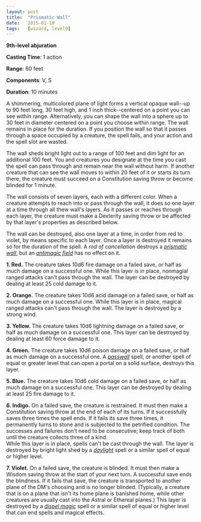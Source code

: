 ```yaml
---
layout: post
title:  "Prismatic Wall"
date:   2015-01-10
tags:   [wizard, level9]
---
```


**9th-level abjuration**

**Casting Time**: 1 action

**Range**: 60 feet

**Components**: V, S

**Duration**: 10 minutes

A shimmering, multicolored plane of light forms a vertical opaque wall--up to 90 feet long, 30 feet high, and 1 inch thick--centered on a point you can see within range. Alternatively, you can shape the wall into a sphere up to 30 feet in diameter centered on a point you choose within range. The wall remains in place for the duration. If you position the wall so that it passes through a space occupied by a creature, the spell fails, and your action and the spell slot are wasted.

The wall sheds bright light out to a range of 100 feet and dim light for an additional 100 feet. You and creatures you designate at the time you cast the spell can pass through and remain near the wall without harm. If another creature that can see the wall moves to within 20 feet of it or starts its turn there, the creature must succeed on a Constitution saving throw or become blinded for 1 minute.

The wall consists of seven layers, each with a different color. When a creature attempts to reach into or pass through the wall, it does so one layer at a time through all thew wall's layers. As it passes or reaches through each layer, the creature must make a Dexterity saving throw or be affected by that layer's properties as described below.

The wall can be destroyed, also one layer at a time, in order from red to violet, by means specific to each layer. Once a layer is destroyed it remains so for the duration of the spell. A _rod of cancellation_ destroys a _[prismatic wall](../prismatic-wall/)_, but an _[antimagic field](../antimagic-field/)_ has no effect on it.

**1. Red.** The creature takes 10d6 fire damage on a failed save, or half as much damage on a successful one. While this layer is in place, nonmagial ranged attacks can't pass through the wall. The layer can be destroyed by dealing at least 25 cold damage to it.

**2. Orange.** The creature takes 10d6 acid damage on a failed save, or half as much damage on a successful one. While this layer is in place, magical ranged attacks can't pass through the wall. The layer is destroyed by a strong wind.

**3. Yellow.** The creature takes 10d6 lightning damage on a failed save, or half as much damage on a successful one. This layer can be destroyed by dealing at least 60 force damage to it.

**4. Green.** The creature takes 10d6 poison damage on a failed save, or half as much damage on a successful one. A _[passwall](../passwall/)_ spell, or another spell of equal or greater level that can open a portal on a solid surface, destroys this layer.

**5. Blue.** The creature takes 10d6 cold damage on a failed save, or half as much damage on a successful one. This layer can be destroyed by dealing at least 25 fire damage to it.

**6. Indigo.** On a failed save, the creature is restrained. It must then make a Constitution saving throw at the end of each of its turns. If it successfully saves three times the spell ends. If it fails its save three times, it permanently turns to stone and is subjected to the petrified condition. The successes and failures don't need to be consecutive; keep track of both until the creature collects three of a kind.  
While this layer is in place, spells can't be cast through the wall. The layer is destroyed by bright light shed by a _[daylight](../daylight/)_ spell or a similar spell of equal or higher level.

**7. Violet.** On a failed save, the creature is blinded. It must then make a Wisdom saving throw at the start of your next turn. A successful save ends the blindness. If it fails that save, the creature is transported to another plane of the DM's choosing and is no longer blinded. (Typically, a creature that is on a plane that isn't its home plane is banished home, while other creatures are usually cast into the Astral or Ethereal planes.) This layer is destroyed by a _[dispel magic](../dispel-magic/)_ spell or a similar spell of equal or higher level that can end spells and magical effects.
